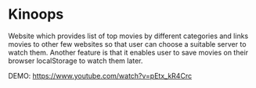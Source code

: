 # Kinoops

Website which provides list of top movies by different categories
and links movies to other few websites so that user can choose a suitable server
to watch them. Another feature is that it enables user to save movies on their
browser localStorage to watch them later. 

DEMO:
    https://www.youtube.com/watch?v=pEtx_kR4Crc
